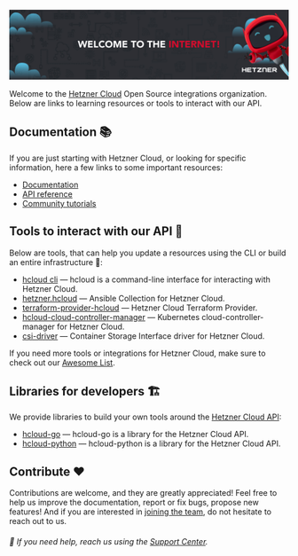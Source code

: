 <p dir="auto">
  <a href="https://www.hetzner.com/cloud" rel="nofollow">
  <!-- TODO: update img URL to the main branch -->
    <img
      src="https://raw.githubusercontent.com/hetznercloud/.github/create_profile/assets/hcloud-banner-hero.jpg"
      alt="WELCOME TO THE INTERNET!"
    >
  </a>
</p>

Welcome to the [Hetzner Cloud](https://www.hetzner.com/cloud) Open Source integrations organization. Below are links to learning resources or tools to interact with our API.

## Documentation 📚

If you are just starting with Hetzner Cloud, or looking for specific information, here a few links to some important resources:

- [Documentation](https://docs.hetzner.com/cloud)
- [API reference](https://docs.hetzner.cloud)
- [Community tutorials](https://community.hetzner.com/tutorials)

## Tools to interact with our API 🧰

Below are tools, that can help you update a resources using the CLI or build an entire infrastructure 🚀:

- [hcloud cli](https://github.com/hetznercloud/cli) — hcloud is a command-line interface for interacting with Hetzner Cloud.
- [hetzner.hcloud](https://github.com/ansible-collections/hetzner.hcloud) — Ansible Collection for Hetzner Cloud.
- [terraform-provider-hcloud](https://github.com/hetznercloud/terraform-provider-hcloud) — Hetzner Cloud Terraform Provider.
- [hcloud-cloud-controller-manager](https://github.com/hetznercloud/hcloud-cloud-controller-manager) — Kubernetes cloud-controller-manager for Hetzner Cloud.
- [csi-driver](https://github.com/hetznercloud/csi-driver) — Container Storage Interface driver for Hetzner Cloud.

If you need more tools or integrations for Hetzner Cloud, make sure to check out our [Awesome List](https://github.com/hetznercloud/awesome-hcloud#readme).

## Libraries for developers 🏗️

We provide libraries to build your own tools around the [Hetzner Cloud API](https://docs.hetzner.cloud):

- [hcloud-go](https://github.com/hetznercloud/hcloud-go) — hcloud-go is a library for the Hetzner Cloud API.
- [hcloud-python](https://github.com/hetznercloud/hcloud-python) — hcloud-python is a library for the Hetzner Cloud API.

## Contribute ❤️

Contributions are welcome, and they are greatly appreciated! Feel free to help us improve the documentation, report or fix bugs, propose new features! And if you are interested in [joining the team](https://www.hetzner-cloud.de/#jobs), do not hesitate to reach out to us.

###### 🙋 If you need help, reach us using the [Support Center](https://www.hetzner.com/support-center).

